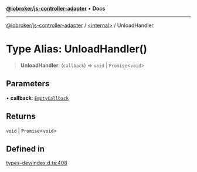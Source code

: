 [**@iobroker/js-controller-adapter**](../../README.md) • **Docs**

***

[@iobroker/js-controller-adapter](../../globals.md) / [\<internal\>](../README.md) / UnloadHandler

# Type Alias: UnloadHandler()

> **UnloadHandler**: (`callback`) => `void` \| `Promise`\<`void`\>

## Parameters

• **callback**: [`EmptyCallback`](EmptyCallback.md)

## Returns

`void` \| `Promise`\<`void`\>

## Defined in

[types-dev/index.d.ts:408](https://github.com/ioBroker/ioBroker.js-controller/blob/51faba7cbec9601fb6a2f5142cb3a117e78ab588/packages/types-dev/index.d.ts#L408)
